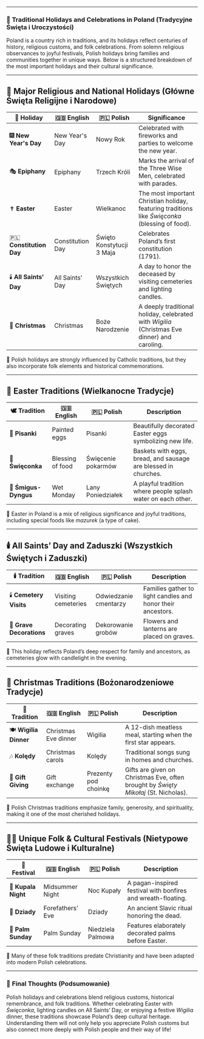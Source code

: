 
---
### 📌 **Traditional Holidays and Celebrations in Poland (Tradycyjne Święta i Uroczystości)**

Poland is a country rich in traditions, and its holidays reflect centuries of history, religious customs, and folk celebrations. From solemn religious observances to joyful festivals, Polish holidays bring families and communities together in unique ways. Below is a structured breakdown of the most important holidays and their cultural significance.

---

## 🎄 **Major Religious and National Holidays (Główne Święta Religijne i Narodowe)**

|📅 Holiday|🇬🇧 English|🇵🇱 Polish|Significance|
|---|---|---|---|
|🎆 **New Year's Day**|New Year's Day|Nowy Rok|Celebrated with fireworks and parties to welcome the new year.|
|🎭 **Epiphany**|Epiphany|Trzech Króli|Marks the arrival of the Three Wise Men, celebrated with parades.|
|✝️ **Easter**|Easter|Wielkanoc|The most important Christian holiday, featuring traditions like _Święconka_ (blessing of food).|
|🇵🇱 **Constitution Day**|Constitution Day|Święto Konstytucji 3 Maja|Celebrates Poland’s first constitution (1791).|
|🕯️ **All Saints' Day**|All Saints’ Day|Wszystkich Świętych|A day to honor the deceased by visiting cemeteries and lighting candles.|
|🎄 **Christmas**|Christmas|Boże Narodzenie|A deeply traditional holiday, celebrated with _Wigilia_ (Christmas Eve dinner) and caroling.|

📌 Polish holidays are strongly influenced by Catholic traditions, but they also incorporate folk elements and historical commemorations.

---

## 🐣 **Easter Traditions (Wielkanocne Tradycje)**

|🕊️ Tradition|🇬🇧 English|🇵🇱 Polish|Description|
|---|---|---|---|
|🥚 **Pisanki**|Painted eggs|Pisanki|Beautifully decorated Easter eggs symbolizing new life.|
|🧺 **Święconka**|Blessing of food|Święcenie pokarmów|Baskets with eggs, bread, and sausage are blessed in churches.|
|🚿 **Śmigus-Dyngus**|Wet Monday|Lany Poniedziałek|A playful tradition where people splash water on each other.|

📌 Easter in Poland is a mix of religious significance and joyful traditions, including special foods like _mazurek_ (a type of cake).

---

## 🕯️ **All Saints’ Day and Zaduszki (Wszystkich Świętych i Zaduszki)**

|🕯️ Tradition|🇬🇧 English|🇵🇱 Polish|Description|
|---|---|---|---|
|🕯️ **Cemetery Visits**|Visiting cemeteries|Odwiedzanie cmentarzy|Families gather to light candles and honor their ancestors.|
|🌹 **Grave Decorations**|Decorating graves|Dekorowanie grobów|Flowers and lanterns are placed on graves.|

📌 This holiday reflects Poland’s deep respect for family and ancestors, as cemeteries glow with candlelight in the evening.

---

## 🎄 **Christmas Traditions (Bożonarodzeniowe Tradycje)**

|🎅 Tradition|🇬🇧 English|🇵🇱 Polish|Description|
|---|---|---|---|
|🍽️ **Wigilia Dinner**|Christmas Eve dinner|Wigilia|A 12-dish meatless meal, starting when the first star appears.|
|🎶 **Kolędy**|Christmas carols|Kolędy|Traditional songs sung in homes and churches.|
|🎁 **Gift Giving**|Gift exchange|Prezenty pod choinkę|Gifts are given on Christmas Eve, often brought by _Święty Mikołaj_ (St. Nicholas).|

📌 Polish Christmas traditions emphasize family, generosity, and spirituality, making it one of the most cherished holidays.

---

## 🏴‍☠️ **Unique Folk & Cultural Festivals (Nietypowe Święta Ludowe i Kulturalne)**

|🎊 Festival|🇬🇧 English|🇵🇱 Polish|Description|
|---|---|---|---|
|🌿 **Kupala Night**|Midsummer Night|Noc Kupały|A pagan-inspired festival with bonfires and wreath-floating.|
|👺 **Dziady**|Forefathers’ Eve|Dziady|An ancient Slavic ritual honoring the dead.|
|🌸 **Palm Sunday**|Palm Sunday|Niedziela Palmowa|Features elaborately decorated palms before Easter.|

📌 Many of these folk traditions predate Christianity and have been adapted into modern Polish celebrations.

---

### 🎯 **Final Thoughts (Podsumowanie)**

Polish holidays and celebrations blend religious customs, historical remembrance, and folk traditions. Whether celebrating Easter with _Święconka_, lighting candles on All Saints’ Day, or enjoying a festive _Wigilia_ dinner, these traditions showcase Poland’s deep cultural heritage. Understanding them will not only help you appreciate Polish customs but also connect more deeply with Polish people and their way of life!